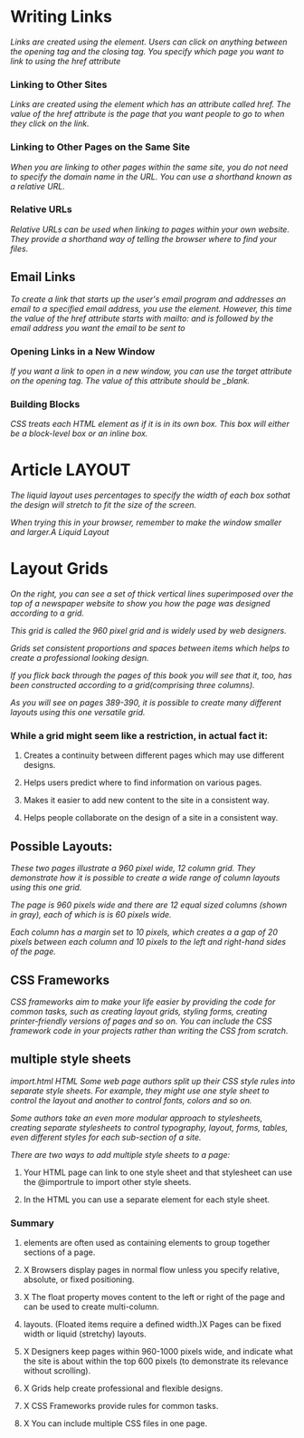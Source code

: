 # Writing Links

*Links are created using the <a> element. Users can click on anything between the opening <a> tag and the closing </a> tag. You specify which page you want to link to using the href attribute*

### Linking to Other Sites

*Links are created using the <a> element which has an attribute called href. The value of the href attribute is the page that you want people to go to when they click on the link.*

### Linking to Other Pages on the Same Site

*When you are linking to other pages within the same site, you do not need to specify the domain name in the URL. You can use a shorthand known as a relative URL.*

### Relative URLs

*Relative URLs can be used when linking to pages within your own website. They provide a shorthand way of telling the browser where to find your files.*

## Email Links

*To create a link that starts up the user's email program and addresses an email to a specified email address, you use the <a> element. However, this time the value of the href attribute starts with mailto: and is followed by the email address you want the email to be sent to*

### Opening Links in a New Window

*If you want a link to open in a new window, you can use the target attribute on the opening tag. The value of this attribute should be _blank.*

### Building Blocks

*CSS treats each HTML element as if it is in its own box. This box will either be a block-level box or an inline box.*

# Article LAYOUT

*The liquid layout uses percentages to specify the width of each box sothat the design will stretch to fit the size of the screen.*

*When trying this in your browser, remember to make the window smaller and larger.A Liquid Layout*

# Layout Grids

*On the right, you can see a set of thick vertical lines superimposed over the top of a newspaper website to show you how the page was designed according to a grid.* 

*This grid is called the 960 pixel grid and is widely used by web designers.*

*Grids set consistent proportions and spaces between items which helps to create a professional looking design.*

*If you flick back through the pages of this book you will see that it, too, has been constructed according to a grid(comprising three columns).*

*As you will see on pages 389-390, it is possible to create many different layouts using this one versatile grid.*

### While a grid might seem like a restriction, in actual fact it:

1. Creates a continuity between different pages which may use different designs.

2. Helps users predict where to find information on various pages.

3. Makes it easier to add new content to the site in a consistent way.

3. Helps people collaborate on the design of a site in a consistent way.

## Possible Layouts:

*These two pages illustrate a 960 pixel wide, 12 column grid. They demonstrate how it is possible to create a wide range of column layouts using this one grid.*

*The page is 960 pixels wide and there are 12 equal sized columns (shown in gray), each of which is is 60 pixels wide.*

*Each column has a margin set to 10 pixels, which creates a a gap of 20 pixels between each column and 10 pixels to the left and right-hand sides of the page.*

## CSS Frameworks

*CSS frameworks aim to make your life easier by providing the code for common tasks, such as creating layout grids, styling forms, creating printer-friendly versions of pages and so on. You can include the CSS framework code in your projects rather than writing the CSS from scratch.*


## multiple style sheets

*import.html HTML Some web page authors split up their CSS style rules into separate style sheets. For example, they might use one style sheet to control the layout and another to control fonts, colors and so on.*

*Some authors take an even more modular approach to stylesheets, creating separate stylesheets to control typography, layout, forms, tables, even different styles for each sub-section of a site.*

*There are two ways to add multiple style sheets to a page:*

1. Your HTML page can link to one style sheet and that stylesheet can use the @importrule to import other style sheets.

2. In the HTML you can use a separate <link> element for each style sheet.

### Summary

1. <div> elements are often used as containing elements to group together sections of a page.

2. X Browsers display pages in normal flow unless you specify relative, absolute, or fixed positioning.

3. X The float property moves content to the left or right of the page and can be used to create multi-column.

4. layouts. (Floated items require a defined width.)X Pages can be fixed width or liquid (stretchy) layouts.

5. X Designers keep pages within 960-1000 pixels wide, and indicate what the site is about within the top 600 pixels (to demonstrate its relevance without scrolling).

6. X Grids help create professional and flexible designs.

7. X CSS Frameworks provide rules for common tasks.

8. X You can include multiple CSS files in one page.